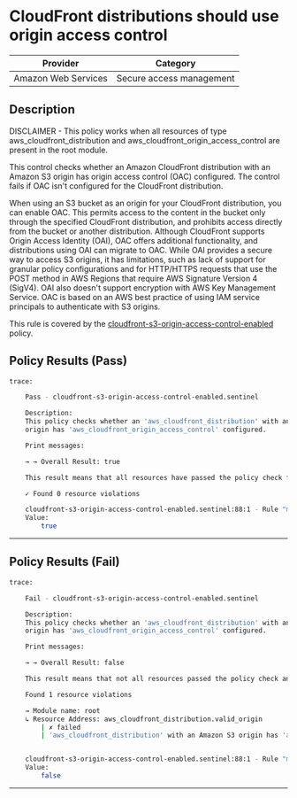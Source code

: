 # CloudFront distributions should use origin access control

| Provider            |         Category         |
|---------------------| -------------------------|
| Amazon Web Services | Secure access management |

## Description

DISCLAIMER - This policy works when all resources of type aws_cloudfront_distribution and aws_cloudfront_origin_access_control are present in the root module.

This control checks whether an Amazon CloudFront distribution with an Amazon S3 origin has origin access control (OAC) configured. The control fails if OAC isn't configured for the CloudFront distribution.

When using an S3 bucket as an origin for your CloudFront distribution, you can enable OAC. This permits access to the content in the bucket only through the specified CloudFront distribution, and prohibits access directly from the bucket or another distribution. Although CloudFront supports Origin Access Identity (OAI), OAC offers additional functionality, and distributions using OAI can migrate to OAC. While OAI provides a secure way to access S3 origins, it has limitations, such as lack of support for granular policy configurations and for HTTP/HTTPS requests that use the POST method in AWS Regions that require AWS Signature Version 4 (SigV4). OAI also doesn't support encryption with AWS Key Management Service. OAC is based on an AWS best practice of using IAM service principals to authenticate with S3 origins.

This rule is covered by the [cloudfront-s3-origin-access-control-enabled](../../policies/cloudfront/cloudfront-s3-origin-access-control-enabled.sentinel) policy.

## Policy Results (Pass)
```bash
trace:

    Pass - cloudfront-s3-origin-access-control-enabled.sentinel

    Description:
    This policy checks whether an 'aws_cloudfront_distribution' with an Amazon S3
    origin has 'aws_cloudfront_origin_access_control' configured.

    Print messages:

    → → Overall Result: true

    This result means that all resources have passed the policy check for the policy cloudfront-s3-origin-access-control-enabled.

    ✓ Found 0 resource violations

    cloudfront-s3-origin-access-control-enabled.sentinel:88:1 - Rule "main"
    Value:
        true

```

---

## Policy Results (Fail)
```bash
trace:

    Fail - cloudfront-s3-origin-access-control-enabled.sentinel

    Description:
    This policy checks whether an 'aws_cloudfront_distribution' with an Amazon S3
    origin has 'aws_cloudfront_origin_access_control' configured.

    Print messages:

    → → Overall Result: false

    This result means that not all resources passed the policy check and the protected behavior is not allowed for the policy cloudfront-s3-origin-access-control-enabled.

    Found 1 resource violations

    → Module name: root
    ↳ Resource Address: aws_cloudfront_distribution.valid_origin
        | ✗ failed
        | 'aws_cloudfront_distribution' with an Amazon S3 origin has 'aws_cloudfront_origin_access_control' should have configured. Refer to https://docs.aws.amazon.com/securityhub/latest/userguide/cloudfront-controls.html#cloudfront-13 for more details.


    cloudfront-s3-origin-access-control-enabled.sentinel:88:1 - Rule "main"
    Value:
        false

```
---